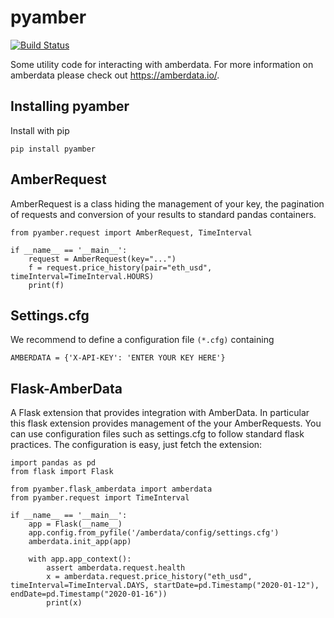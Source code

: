 # pyamber
[![Build Status](https://travis-ci.org/tschm/amberdata.svg?branch=master)](https://travis-ci.org/tschm/amberdata)


Some utility code for interacting with amberdata. For more information on amberdata please check out
https://amberdata.io/.

## Installing pyamber
Install with pip
```
pip install pyamber
```

## AmberRequest
AmberRequest is a class hiding the management of your key, the pagination of requests and conversion of your results to standard pandas containers.

```
from pyamber.request import AmberRequest, TimeInterval

if __name__ == '__main__':
    request = AmberRequest(key="...")
    f = request.price_history(pair="eth_usd", timeInterval=TimeInterval.HOURS)
    print(f)

```

## Settings.cfg
We recommend to define a configuration file `(*.cfg)` containing
```
AMBERDATA = {'X-API-KEY': 'ENTER YOUR KEY HERE'}
```

## Flask-AmberData
A Flask extension that provides integration with AmberData. In particular this flask extension provides
management of the your AmberRequests. You can use configuration files such as settings.cfg to follow standard flask practices.
The configuration is easy, just fetch the extension:
```
import pandas as pd
from flask import Flask

from pyamber.flask_amberdata import amberdata
from pyamber.request import TimeInterval

if __name__ == '__main__':
    app = Flask(__name__)
    app.config.from_pyfile('/amberdata/config/settings.cfg')
    amberdata.init_app(app)

    with app.app_context():
        assert amberdata.request.health
        x = amberdata.request.price_history("eth_usd", timeInterval=TimeInterval.DAYS, startDate=pd.Timestamp("2020-01-12"), endDate=pd.Timestamp("2020-01-16"))
        print(x)
```




